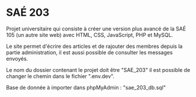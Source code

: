 # SAÉ 203
Projet universitaire qui consiste à créer une version plus avancé de la SAÉ 105 (un autre site web)
avec HTML, CSS, JavaScript, PHP et MySQL.

Le site permet d'écrire des articles et de rajouter des membres depuis la partie administration, il est aussi possible de consulter les messages envoyés.

Le nom du dossier contenant le projet doit être "SAE_203" il est possible de changer le chemin dans le fichier ".env.dev".

Base de donnée à importer dans phpMyAdmin : "sae_203_db.sql"
